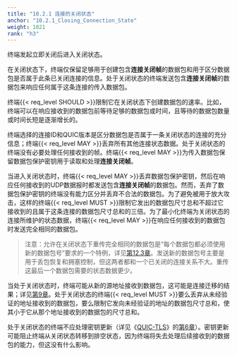 ```yaml
---
title: "10.2.1 连接的关闭状态"
anchor: "10.2.1_Closing_Connection_State"
weight: 1021
rank: "h3"
---
```


终端发起立即关闭后进入关闭状态。

在关闭状态下，终端仅保留足够用于创建包含**连接关闭帧**的数据包和用于区分数据包是否属于此条已关闭连接的信息。处于关闭状态的终端发送包含**连接关闭帧**的数据包来响应任何属于这条连接的传入数据包。

终端{{< req_level SHOULD >}}限制它在关闭状态下创建数据包的速率。比如，终端可以在响应接收到的数据包前等待足够的数据包或时间，且等待的数据包数量或时间长短是逐渐增长的。

终端选择的连接ID和QUIC版本是区分数据包是否属于一条关闭状态的连接的充分信息；终端{{< req_level MAY >}}丢弃所有其他连接状态数据。处于关闭状态的终端没有必要处理任何接收到的帧。终端{{< req_level MAY >}}为传入数据包保留数据包保护密钥用于读取和处理**连接关闭帧**。

当进入关闭状态时，终端{{< req_level MAY >}}丢弃数据包保护密钥，然后在响应任何接收到的UDP数据报时都发送包含**连接关闭帧**的数据包。然而，丢弃了数据包保护密钥的终端没有能力区分并丢弃不合法的数据包。为了避免被用于放大攻击，这样的终端{{< req_level MUST >}}限制它发出的数据包尺寸总和不超过它接收到的且属于这条连接的数据包尺寸总和的三倍。为了最小化终端为关闭状态的连接所维护的状态数据，终端{{< req_level MAY >}}在响应任何接收到的数据包时发送完全相同的数据包。

> 注意：允许在关闭状态下重传完全相同的数据包是“每个数据包都必须使用新的数据包号”要求的一个特例，详见[第12.3章]()。发送新的数据包号主要是用于丢包恢复和拥塞控制，但这两者都和一个已关闭的连接关系不大。重传这最后一个数据包需要的状态数据更少。

当处于关闭状态时，终端可能从新的源地址接收到数据包，这可能是连接迁移的结果；详见[第9章]()。处于关闭状态的终端{{< req_level MUST >}}要么丢弃从未经验证的地址接收到的数据包，要么限制它发向未经验证的地址的数据包尺寸总和，使其小于它从那个地址接收到的数据包的尺寸总和。

处于关闭状态的终端不应处理密钥更新（详见《[QUIC-TLS]()》的[第6章]()）。密钥更新可能阻止终端从关闭状态转移到排空状态，因为终端将失去处理后续接收到的数据包的能力，但这没有什么影响。

